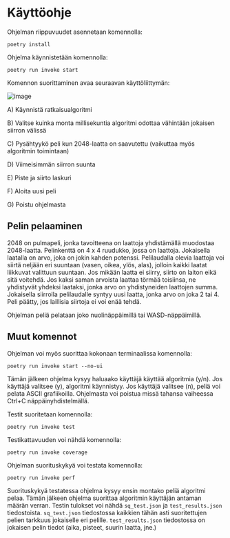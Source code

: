 # Käyttöohje

Ohjelman riippuvuudet asennetaan komennolla:
```
poetry install
```

Ohjelma käynnistetään komennolla:
```
poetry run invoke start
```
Komennon suorittaminen avaa seuraavan käyttöliittymän:

![image](https://user-images.githubusercontent.com/77693693/157441545-3ed9661a-17d6-4901-9bc9-1ee239d3af09.png)

A) Käynnistä ratkaisualgoritmi

B) Valitse kuinka monta millisekuntia algoritmi odottaa vähintään jokaisen siirron välissä

C) Pysähtyykö peli kun 2048-laatta on saavutettu (vaikuttaa myös algoritmin toimintaan)

D) Viimeisimmän siirron suunta

E) Piste ja siirto laskuri

F) Aloita uusi peli

G) Poistu ohjelmasta

## Pelin pelaaminen

2048 on pulmapeli, jonka tavoitteena on laattoja yhdistämällä muodostaa 2048-laatta. Pelinkenttä on 4 x 4 ruudukko, jossa on laattoja. Jokaisella laatalla on arvo, joka on jokin kahden potenssi. Pelilaudalla olevia laattoja voi siirtä neljään eri suuntaan (vasen, oikea, ylös, alas), jolloin kaikki laatat liikkuvat valittuun suuntaan. Jos mikään laatta ei siirry, siirto on laiton eikä sitä voitehdä. Jos kaksi saman arvoista laattaa törmää toisiinsa, ne yhdistyvät yhdeksi laataksi, jonka arvo on yhdistyneiden laattojen summa. Jokaisella siirrolla pelilaudalle syntyy uusi laatta, jonka arvo on joka 2 tai 4. Peli päätty, jos laillisia siirtoja ei voi enää tehdä.

Ohjelman peliä pelataan joko nuolinäppäimillä tai WASD-näppäimillä.

## Muut komennot

Ohjelman voi myös suorittaa kokonaan terminaalissa komennolla:
```
poetry run invoke start --no-ui
```

Tämän jälkeen ohjelma kysyy haluaako käyttäjä käyttää algoritmia (y/n). Jos käyttäjä valitsee (y), algoritmi käynnistyy. Jos käyttäjä valitsee (n), peliä voi pelata ASCII grafiikoilla. Ohjelmasta voi poistua missä tahansa vaiheessa Ctrl+C näppäinyhdistelmällä.

Testit suoritetaan komennolla:
```
poetry run invoke test
```

Testikattavuuden voi nähdä komennolla:
```
poetry run invoke coverage
```

Ohjelman suorituskykyä voi testata komennolla:
```
poetry run invoke perf
```

Suorituskykyä testatessa ohjelma kysyy ensin montako peliä algoritmi pelaa. Tämän jälkeen ohjelma suorittaa algoritmin käyttäjän antaman määrän verran. Testin tulokset voi nähdä  ```sq_test.json``` ja ```test_results.json``` tiedostoista. ```sq_test.json``` tiedostossa kaikkien tähän asti suoritettujen pelien tarkkuus jokaiselle eri pelille. ```test_results.json``` tiedostossa on jokaisen pelin tiedot (aika, pisteet, suurin laatta, jne.)

